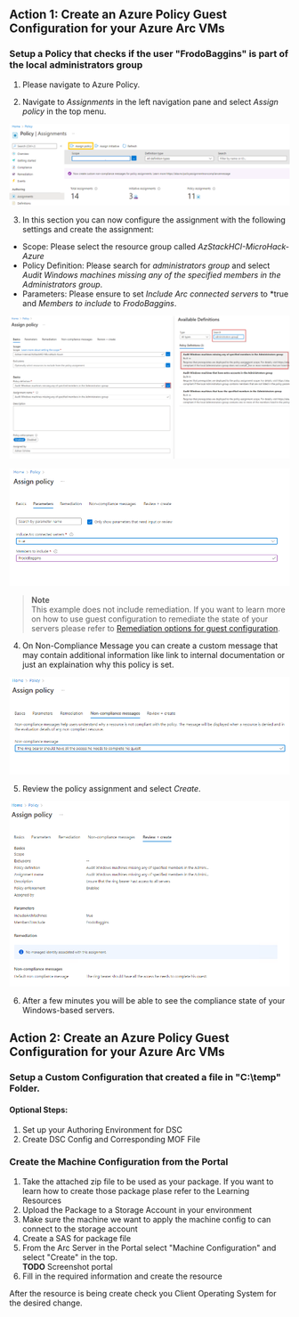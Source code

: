 ## Action 1: Create an Azure Policy Guest Configuration for your Azure Arc VMs

### Setup a Policy that checks if the user "FrodoBaggins" is part of the local administrators group


1. Please navigate to Azure Policy.

2. Navigate to *Assignments* in the left navigation pane and select *Assign policy* in the top menu.

![PolicyAssignment.png](./img/PolicyAssignment.png)

3. In this section you can now configure the assignment with the following settings and create the assignment:

- Scope: Please select the resource group called *AzStackHCI-MicroHack-Azure*
- Policy Definition: Please search for *administrators group* and select *Audit Windows machines missing any of the specified members in the Administrators group*.
- Parameters: Please ensure to set *Include Arc connected servers* to *true and *Members to include* to *FrodoBaggins*.

![PolicyAssignmentBasics.png](./img/PolicyAssignmentBasics.png)

![PolicyAssignmentParameters.png](./img/PolicyAssignmentParameters.png)

> **Note**  
> This example does not include remediation. If you want to learn more on how to use guest configuration to remediate the state of your servers please refer to [Remediation options for guest configuration](https://docs.microsoft.com/en-us/azure/governance/policy/concepts/guest-configuration-policy-effects). 
  
    
4. On Non-Compliance Message you can create a custom message that may contain additional information like link to internal documentation or just an explaination why this policy is set.

![PolicyAssignmentMessage.png](./img/PolicyAssignmentMessage.png)

5. Review the policy assignment and select *Create*.

![PolicyAssignmentReview.png](./img/PolicyAssignmentReview.png)

6. After a few minutes you will be able to see the compliance state of your Windows-based servers.

## Action 2: Create an Azure Policy Guest Configuration for your Azure Arc VMs

### Setup a Custom Configuration that created a file in "C:\temp" Folder.

#### Optional Steps:  

1. Set up your Authoring Environment for DSC
2. Create DSC Config and Corresponding MOF File

### Create the Machine Configuration from the Portal

1. Take the attached zip file to be used as your package. If you want to learn how to create those package plase refer to the Learning Resources
2. Upload the Package to a Storage Account in your environment
3. Make sure the machine we want to apply the machine config to can connect to the storage account
4. Create a SAS for package file
5. From the Arc Server in the Portal select "Machine Configuration" and select "Create" in the top.  
**TODO** Screenshot portal
6. Fill in the required information and create the resource


After the resource is being create check you Client Operating System for the desired change.